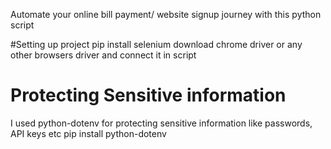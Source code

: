 Automate your online bill payment/ website signup journey with this python script

#Setting up project
pip install selenium
download chrome driver or any other browsers driver and connect it in script

# Protecting Sensitive information
I used python-dotenv for protecting sensitive information like passwords, API keys etc
pip install python-dotenv